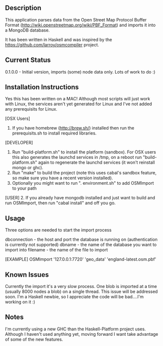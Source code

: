 Description
-----------
This application parses data from the Open Street Map Protocol Buffer Format (http://wiki.openstreetmap.org/wiki/PBF_Format) and imports it into a MongoDB database.

It has been written in Haskell and was inspired by the https://github.com/larroy/osmcompiler project.

Current Status
--------------
0.1.0.0 - Initial version, imports (some) node data only. Lots of work to do :)


Installation Instructions
-------------------------
Yes this has been written on a MAC! Although most scripts will just work with Linux, the services aren't yet generated for Linux and I've not added any prerequisits for Linux.

[OSX Users]
1. If you have homebrew (http://brew.sh/) installed then run the prerequisits.sh to install required libraries.

[DEVELOPER]
1. Run "build-platform.sh" to install the platform (sandbox). For OSX users this also generates the launchd services in /tmp, on a reboot run "build-platform.sh" again to regenerate the launchd services (it won't reinstall mongo or ghc).
2. Run "make" to build the project (note this uses cabal's sandbox feature, so make sure you have a recent version installed).
3. Optionally you might want to run ". environment.sh" to add OSMImport to your path

[USER]
2. If you already have mongodb installed and just want to build and run OSMImport, then run "cabal install" and off you go.


Usage
-----
Three options are needed to start the import process

dbconnection - the host and port the database is running on (authentication is currently not supported)
dbname - the name of the database you want to import into 
filename - the name of the file to import

[EXAMPLE]
OSMImport '127.0.0.1:7720' 'geo_data' 'england-latest.osm.pbf'


Known Issues
------------
Currently the import it's a very slow process. One blob is imported at a time (usually 8000 nodes a blob) on a single thread. This issue will be addressed soon.
I'm a Haskell newbie, so I appreciate the code will be bad....I'm working on it :)


Notes
-----
I'm currently using a new GHC than the Haskell-Platform project uses. Although I haven't used anything yet, moving forward I want take advantage of some of the new features.

